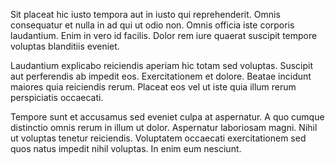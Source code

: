 Sit placeat hic iusto tempora aut in iusto qui reprehenderit. Omnis consequatur et nulla in ad qui ut odio non. Omnis officia iste corporis laudantium. Enim in vero id facilis. Dolor rem iure quaerat suscipit tempore voluptas blanditiis eveniet.
 Laudantium explicabo reiciendis aperiam hic totam sed voluptas. Suscipit aut perferendis ab impedit eos. Exercitationem et dolore. Beatae incidunt maiores quia reiciendis rerum. Placeat eos vel ut iste quia illum rerum perspiciatis occaecati.
 Tempore sunt et accusamus sed eveniet culpa at aspernatur. A quo cumque distinctio omnis rerum in illum ut dolor. Aspernatur laboriosam magni. Nihil ut voluptas tenetur reiciendis. Voluptatem occaecati exercitationem sed quos natus impedit nihil voluptas. In enim eum nesciunt.